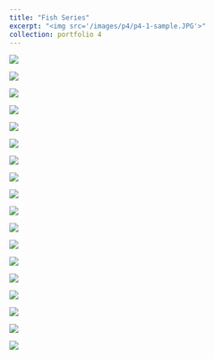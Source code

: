 ```yaml
---
title: "Fish Series"
excerpt: "<img src='/images/p4/p4-1-sample.JPG'>"
collection: portfolio 4
---
```



[ ![](/images/p4/p4-1-sample.JPG) ](/images/p4/p4-1.JPG)

[ ![](/images/p4/p4-2-sample.JPG) ](/images/p4/p4-2.JPG)

[ ![](/images/p4/p4-3-sample.JPG) ](/images/p4/p4-3.JPG)

[ ![](/images/p4/p4-4-sample.JPG) ](/images/p4/p4-4.JPG)

[ ![](/images/p4/p4-5-sample.JPG) ](/images/p4/p4-5.JPG)

[ ![](/images/p4/p4-6-sample.JPG) ](/images/p4/p4-6.JPG)

[ ![](/images/p4/p4-7-sample.JPG) ](/images/p4/p4-7.JPG)

[ ![](/images/p4/p4-8-sample.JPG) ](/images/p4/p4-8.JPG)

[ ![](/images/p4/p4-9-sample.JPG) ](/images/p4/p4-9.JPG)

[ ![](/images/p4/p4-10-sample.JPG) ](/images/p4/p4-10.JPG)

[ ![](/images/p4/p4-11-sample.JPG) ](/images/p4/p4-11.JPG)

[ ![](/images/p4/p4-12-sample.JPG) ](/images/p4/p4-12.JPG)

[ ![](/images/p4/p4-13-sample.JPG) ](/images/p4/p4-13.JPG)

[ ![](/images/p4/p4-14-sample.JPG) ](/images/p4/p4-14.JPG)

[ ![](/images/p4/p4-15-sample.JPG) ](/images/p4/p4-15.JPG)

[ ![](/images/p4/p4-16-sample.JPG) ](/images/p4/p4-16.JPG)

[ ![](/images/p4/p4-17-sample.JPG) ](/images/p4/p4-17.JPG)

[ ![](/images/p4/p4-18-sample.JPG) ](/images/p4/p4-18.JPG)

